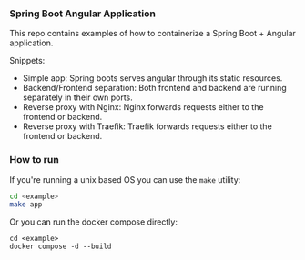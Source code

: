 ### Spring Boot Angular Application
This repo contains examples of how to containerize a Spring Boot + Angular application.

Snippets:
- Simple app: Spring boots serves angular through its static resources.
- Backend/Frontend separation: Both frontend and backend are running separately in their own ports.
- Reverse proxy with Nginx: Nginx forwards requests either to the frontend or backend.
- Reverse proxy with Traefik: Traefik forwards requests either to the frontend or backend.

### How to run
If you're running a unix based OS you can use the `make` utility:

```bash
cd <example>
make app
```

Or you can run the docker compose directly:
```
cd <example>
docker compose -d --build
```
